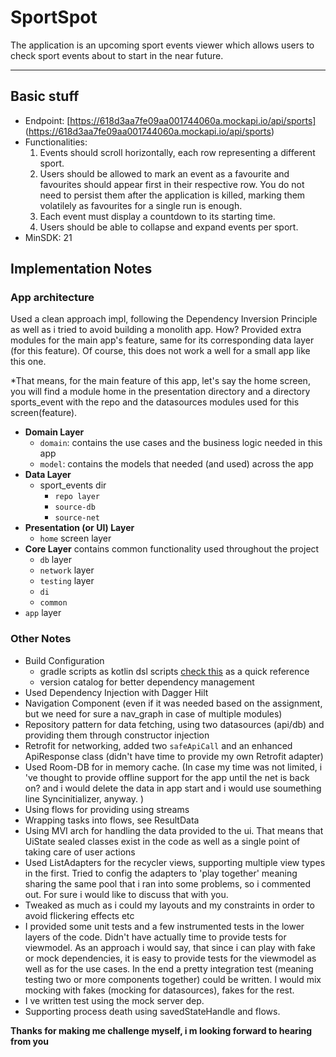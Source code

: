 # SportSpot
The application is an upcoming sport events viewer which allows users to check sport events about to start in the near future.

---

## Basic stuff

+ Endpoint: 
  [https://618d3aa7fe09aa001744060a.mockapi.io/api/sports] (https://618d3aa7fe09aa001744060a.mockapi.io/api/sports)
+ Functionalities:
  1. Events should scroll horizontally, each row representing a different sport.
  2. Users should be allowed to mark an event as a favourite and favourites should
    appear first in their respective row. You do not need to persist them after the
    application is killed, marking them volatilely as favourites for a single run is enough.
  3. Each event must display a countdown to its starting time.
  4. Users should be able to collapse and expand events per sport.
+ MinSDK: 21

## Implementation Notes

### App architecture
Used a clean approach impl, following the Dependency Inversion Principle as well as
i tried to avoid building a monolith app. How? Provided extra modules for the main app's
feature, same for its corresponding data layer (for this feature).
Of course, this does not work a well for a small app like this one.

*That means, for the main feature of this app, let's say the home screen, you will
find a module home in the presentation directory and a directory sports_event with the repo and the datasources modules used 
for this screen(feature).
   
 + **Domain Layer**
    * `domain`: contains the use cases and the business logic needed in this app
    * `model`: contains the models that needed (and used) across the app
 + **Data Layer**
   + sport_events dir
     + `repo layer`
     + `source-db`
     + `source-net`
 + **Presentation (or UI) Layer**
   + `home` screen layer
 + **Core Layer** contains common functionality used throughout the project
   + `db` layer
   + `network` layer
   + `testing` layer
   + `di`
   + `common` 
 + `app` layer


### Other Notes
+ Build Configuration
  + gradle scripts as kotlin dsl scripts
    [check this](https://developer.android.com/studio/build/migrate-to-kts) as a quick reference
  + version catalog for better dependency management
+ Used Dependency Injection with Dagger Hilt
+ Navigation Component (even if it was needed based on the assignment, but we need for sure a nav_graph in case of multiple modules)
+ Repository pattern for data fetching, using two datasources (api/db) and providing them through constructor injection
+ Retrofit for networking, added two `safeApiCall` and an enhanced ApiResponse class (didn't have time to provide my own Retrofit adapter)
+ Used Room-DB for in memory cache. (In case my time was not limited, i 've thought to provide offline support for the app until the net is back on? and i would delete the data in app start and i would use soumething line Syncinitializer, anyway. )
+ Using flows for providing using streams
+ Wrapping tasks into flows, see ResultData
+ Using MVI arch for handling the data provided to the ui. That means that UiState sealed classes exist in the code as well as a single point of taking care of user actions
+ Used ListAdapters for the recycler views, supporting multiple view types in the first. Tried to config the adapters to 'play together' meaning sharing the same pool that i ran into some problems, so i commented out. For sure i would like to discuss that with you.
+ Tweaked as much as i could my layouts and my constraints in order to avoid flickering effects etc
+ I provided some unit tests and a few instrumented tests in the lower layers of the code. Didn't have actually time to provide tests for viewmodel. As an approach i would say, that since i can play with fake or mock dependencies, it is easy to provide tests for the viewmodel as well as for the use cases. In the end a pretty integration test (meaning testing two or more components together) could be written. I would mix mocking with fakes (mocking for datasources), fakes for the rest.
+ I ve written test using the mock server dep.
+ Supporting process death using savedStateHandle and flows.

**Thanks for making me challenge myself, i m looking forward to hearing from you**

 


  
